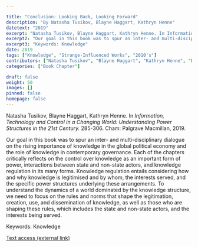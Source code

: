 ```yaml
---

title: "Conclusion: Looking Back, Looking Forward"
description: "By Natasha Tusikov, Blayne Haggart, Kathryn Henne"
datetext: "2019"
excerpt: "Natasha Tusikov, Blayne Haggart, Kathryn Henne. In Information, Technology and Control in a Changing World: Understanding Power Structures in the 21st Century. 285-306. Cham: Palgrave Macmillan, 2019."
excerpt2: "Our goal in this book was to spur an inter- and multi-disciplinary dialogue on the rising importance of knowledge in the global political economy and the role of knowledge in contemporary governance. Each of the chapters critically reflects on the control over knowledge as an important form of power, interactions between state and non-state actors, and knowledge regulation in its many forms. Knowledge regulation entails considering how and why knowledge is legitimised and by whom, the interests served, and the specific power structures underlying these arrangements. To understand the dynamics of a world dominated by the knowledge structure, we need to focus on the rules and norms that shape the legitimation, creation, use, and dissemination of knowledge, as well as those who are shaping these rules, which includes the state and non-state actors, and the interests being served."
excerpt3: "Keywords: Knowledge"
date: 2019
tags: ["Knowledge", "Strange-Influenced Works", "2010's"]
contributors: ["Natasha Tusikov", "Blayne Haggart", "Kathryn Henne", "Editor: Blayne Haggart", "Editor: Kathryn Henne", "Editor: Natasha Tusikov"]
categories: ["Book Chapter"]

draft: false
weight: 50
images: []
pinned: false
homepage: false
---
```


Natasha Tusikov, Blayne Haggart, Kathryn Henne. In *Information, Technology and Control in a Changing World: Understanding Power Structures in the 21st Century.* 285-306. Cham: Palgrave Macmillan, 2019.

Our goal in this book was to spur an inter- and multi-disciplinary dialogue on the rising importance of knowledge in the global political economy and the role of knowledge in contemporary governance. Each of the chapters critically reflects on the control over knowledge as an important form of power, interactions between state and non-state actors, and knowledge regulation in its many forms. Knowledge regulation entails considering how and why knowledge is legitimised and by whom, the interests served, and the specific power structures underlying these arrangements. To understand the dynamics of a world dominated by the knowledge structure, we need to focus on the rules and norms that shape the legitimation, creation, use, and dissemination of knowledge, as well as those who are shaping these rules, which includes the state and non-state actors, and the interests being served.

Keywords: Knowledge

[Text access (external link)](https://www.worldcat.org/title/1111084507)
